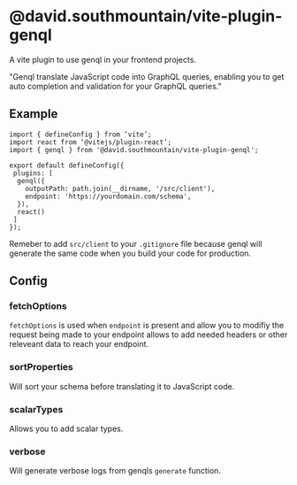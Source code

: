 # @david.southmountain/vite-plugin-genql

A vite plugin to use genql in your frontend projects.

"Genql translate JavaScript code into GraphQL queries, enabling you to get auto completion and validation for your GraphQL queries."

## Example

```
import { defineConfig } from ‘vite’;
import react from ‘@vitejs/plugin-react’;
import { genql } from '@david.southmountain/vite-plugin-genql';

export default defineConfig({
 plugins: [
  genql({
    outputPath: path.join(__dirname, '/src/client'),
    endpoint: 'https://yourdomain.com/schema',
  }), 
  react()
 ]
});
```

Remeber to add `src/client` to your `.gitignore` file because genql will generate the same code when you build your code for production.

## Config

### fetchOptions
`fetchOptions` is used when `endpoint` is present and allow you to modifiy the request being made to your endpoint allows to add needed headers or other releveant data to reach your endpoint.

### sortProperties
Will sort your schema before translating it to JavaScript code.

### scalarTypes
Allows you to add scalar types.

### verbose
Will generate verbose logs from genqls `generate` function.